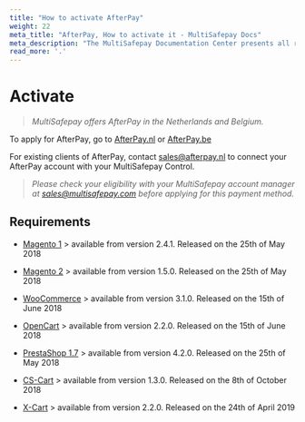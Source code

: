 ```yaml
---
title: "How to activate AfterPay"
weight: 22
meta_title: "AfterPay, How to activate it - MultiSafepay Docs"
meta_description: "The MultiSafepay Documentation Center presents all relevant information about our Plugins and API. You can also find support pages for payment methods, tools and general questions as well as the contact details of our Support and Integration Teams."
read_more: '.'
---
```


# Activate 

>_MultiSafepay offers AfterPay in the Netherlands and Belgium._

To apply for AfterPay, go to [AfterPay.nl](https://www.afterpay.nl/nl/zakelijk/offerte) or [AfterPay.be](https://www.afterpay.be/be/footer/zakelijke-partners/offerte-aanvragen)

For existing clients of AfterPay, contact <sales@afterpay.nl> to connect your AfterPay account with your MultiSafepay Control.   

>_Please check your eligibility with your MultiSafepay account manager at <sales@multisafepay.com> before applying for this payment method._

## Requirements

+ [Magento 1](/integrations/plugins/magento1/changelog) > available from version 2.4.1. Released on the 25th of May 2018

+ [Magento 2](https://github.com/MultiSafepay/Magento2Msp/blob/master/CHANGELOG.md) > available from version 1.5.0. Released on the 25th of May 2018

+ [WooCommerce](https://github.com/MultiSafepay/WooCommerce/blob/master/CHANGELOG.md) > available from version 3.1.0. Released on the 15th of June 2018

+ [OpenCart](https://github.com/MultiSafepay/Opencart/blob/master/CHANGELOG.md) > available from version 2.2.0. Released on the 15th of June 2018

+ [PrestaShop 1.7](https://github.com/MultiSafepay/PrestaShop/blob/master/CHANGELOG.md) > available from version 4.2.0. Released on the 25th of May 2018

+ [CS-Cart](https://github.com/MultiSafepay/CS-Cart/blob/master/CHANGELOG.md) > available from version 1.3.0. Released on the 8th of October 2018

+ [X-Cart](/integrations/plugins/x-cart) > available from version 2.2.0. Released on the 24th of April 2019

